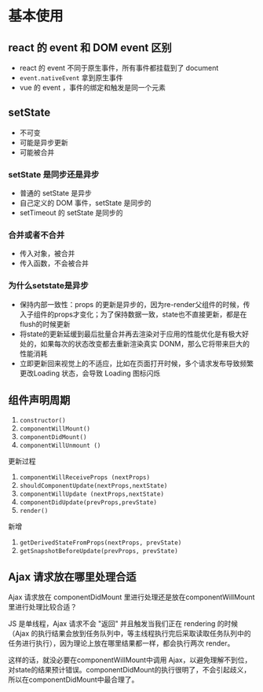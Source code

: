 # 基本使用

## react 的 event 和 DOM event 区别

- react 的 event 不同于原生事件，所有事件都挂载到了 document
- `event.nativeEvent` 拿到原生事件
- vue 的 event ，事件的绑定和触发是同一个元素


## setState 

- 不可变
- 可能是异步更新
- 可能被合并

### setState 是同步还是异步

- 普通的 setState 是异步
- 自己定义的 DOM 事件，setState 是同步的
- setTimeout 的 setState 是同步的

### 合并或者不合并

- 传入对象，被合并
- 传入函数，不会被合并

### 为什么setstate是异步
- 保持内部一致性：props 的更新是异步的，因为re-render父组件的时候，传入子组件的props才变化；为了保持数据一致，state也不直接更新，都是在flush的时候更新
- 将state的更新延缓到最后批量合并再去渲染对于应用的性能优化是有极大好处的，如果每次的状态改变都去重新渲染真实 DONM，那么它将带来巨大的性能消耗
- 立即更新回来视觉上的不适应，比如在页面打开时候，多个请求发布导致频繁更改Loading 状态，会导致 Loading 图标闪烁

## 组件声明周期

1. `constructor()`
2. `componentWillMount()`
3. `componentDidMount()`
4. `componentWillUnmount ()`

更新过程
1. `componentWillReceiveProps (nextProps)`
2. `shouldComponentUpdate(nextProps,nextState)`
3. `componentWillUpdate (nextProps,nextState)`
4. `componentDidUpdate(prevProps,prevState)`
5. `render()`

新增
1. `getDerivedStateFromProps(nextProps, prevState)`
2. `getSnapshotBeforeUpdate(prevProps, prevState)`


## Ajax 请求放在哪里处理合适

  Ajax 请求放在 componentDidMount 里进行处理还是放在componentWillMount 里进行处理比较合适？

  JS 是单线程，Ajax 请求不会 "返回" 并且触发当我们正在 rendering 的时候（Ajax 的执行结果会放到任务队列中，等主线程执行完后采取读取任务队列中的任务进行执行），因为理论上放在哪里结果都一样，都会执行两次 render。

  这样的话，就没必要在componentWillMount中调用 Ajax，以避免理解不到位，对state的结果预计错误。componentDidMount的执行很明了，不会引起歧义，所以在componentDidMount中最合理了。